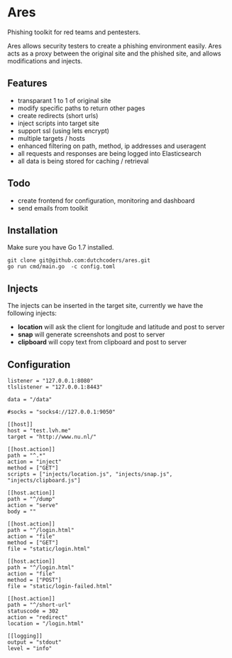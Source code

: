 # Ares
Phishing toolkit for red teams and pentesters.

Ares allows security testers to create a phishing environment easily. Ares acts as a proxy between the original site and the phished site, and allows modifications and injects. 

## Features

* transparant 1 to 1 of original site
* modify specific paths to return other pages
* create redirects (short urls)
* inject scripts into target site
* support ssl (using lets encrypt)
* multiple targets / hosts
* enhanced filtering on path, method, ip addresses and useragent
* all requests and responses are being logged into Elasticsearch
* all data is being stored for caching / retrieval

## Todo

* create frontend for configuration, monitoring and dashboard
* send emails from toolkit

## Installation

Make sure you have Go 1.7 installed. 

```
git clone git@github.com:dutchcoders/ares.git
go run cmd/main.go  -c config.toml  
```

## Injects

The injects can be inserted in the target site, currently we have the following injects:

* **location** will ask the client for longitude and latitude and post to server
* **snap** will generate screenshots and post to server
* **clipboard** will copy text from clipboard and post to server

## Configuration

```
listener = "127.0.0.1:8080"
tlslistener = "127.0.0.1:8443"

data = "/data"

#socks = "socks4://127.0.0.1:9050"

[[host]]
host = "test.lvh.me"
target = "http://www.nu.nl/"

[[host.action]]
path = "^.*"
action = "inject"
method = ["GET"]
scripts = ["injects/location.js", "injects/snap.js", "injects/clipboard.js"]

[[host.action]]
path = "^/dump"
action = "serve"
body = ""

[[host.action]]
path = "^/login.html"
action = "file"
method = ["GET"]
file = "static/login.html"

[[host.action]]
path = "^/login.html"
action = "file"
method = ["POST"]
file = "static/login-failed.html"

[[host.action]]
path = "^/short-url"
statuscode = 302
action = "redirect"
location = "/login.html"

[[logging]]
output = "stdout"
level = "info"
```
